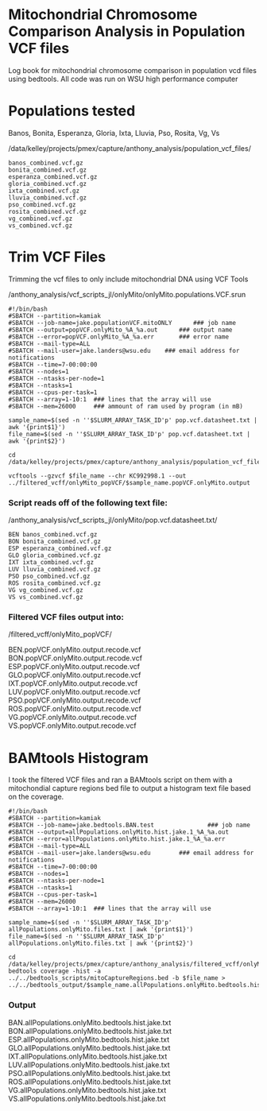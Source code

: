 # Mitochondrial Chromosome Comparison Analysis in Population VCF files 
Log book for mitochondrial chromosome comparison in population vcd files using bedtools. All code was run on WSU high performance computer



# Populations tested
Banos, Bonita, Esperanza, Gloria, Ixta, Lluvia, Pso, Rosita, Vg, Vs

/data/kelley/projects/pmex/capture/anthony_analysis/population_vcf_files/

	banos_combined.vcf.gz
	bonita_combined.vcf.gz
	esperanza_combined.vcf.gz
	gloria_combined.vcf.gz
	ixta_combined.vcf.gz
	lluvia_combined.vcf.gz
	pso_combined.vcf.gz
	rosita_combined.vcf.gz
	vg_combined.vcf.gz
	vs_combined.vcf.gz

# Trim VCF Files
Trimming the vcf files to only include mitochondrial DNA using VCF Tools


/anthony_analysis/vcf_scripts_jl/onlyMito/onlyMito.populations.VCF.srun

	#!/bin/bash
	#SBATCH --partition=kamiak
	#SBATCH --job-name=jake.populationVCF.mitoONLY		### job name
	#SBATCH --output=popVCF.onlyMito_%A_%a.out 		### output name
	#SBATCH --error=popVCF.onlyMito_%A_%a.err 		### error name
	#SBATCH --mail-type=ALL
	#SBATCH --mail-user=jake.landers@wsu.edu 	### email address for notifications
	#SBATCH --time=7-00:00:00
	#SBATCH --nodes=1
	#SBATCH --ntasks-per-node=1
	#SBATCH --ntasks=1
	#SBATCH --cpus-per-task=1
	#SBATCH --array=1-10:1	### lines that the array will use
	#SBATCH --mem=26000		### ammount of ram used by program (in mB)

	sample_name=$(sed -n ''$SLURM_ARRAY_TASK_ID'p' pop.vcf.datasheet.txt | awk '{print$1}')
	file_name=$(sed -n ''$SLURM_ARRAY_TASK_ID'p' pop.vcf.datasheet.txt | awk '{print$2}')

	cd /data/kelley/projects/pmex/capture/anthony_analysis/population_vcf_files/

	vcftools --gzvcf $file_name --chr KC992998.1 --out ../filtered_vcff/onlyMito_popVCF/$sample_name.popVCF.onlyMito.output


### Script reads off of the following text file:

/anthony_analysis/vcf_scripts_jl/onlyMito/pop.vcf.datasheet.txt/

	BEN banos_combined.vcf.gz 
	BON bonita_combined.vcf.gz 
	ESP esperanza_combined.vcf.gz 
	GLO gloria_combined.vcf.gz 
	IXT ixta_combined.vcf.gz 
	LUV lluvia_combined.vcf.gz 
	PSO pso_combined.vcf.gz 
	ROS rosita_combined.vcf.gz 
	VG vg_combined.vcf.gz 
	VS vs_combined.vcf.gz 

### Filtered VCF files output into:

/filtered_vcff/onlyMito_popVCF/

BEN.popVCF.onlyMito.output.recode.vcf
BON.popVCF.onlyMito.output.recode.vcf
ESP.popVCF.onlyMito.output.recode.vcf
GLO.popVCF.onlyMito.output.recode.vcf
IXT.popVCF.onlyMito.output.recode.vcf
LUV.popVCF.onlyMito.output.recode.vcf
PSO.popVCF.onlyMito.output.recode.vcf
ROS.popVCF.onlyMito.output.recode.vcf
VG.popVCF.onlyMito.output.recode.vcf
VS.popVCF.onlyMito.output.recode.vcf

# BAMtools Histogram

I took the filtered VCF files and ran a BAMtools script on them with a mitochondial capture regions bed file to output a histogram text file based on the coverage. 

	#!/bin/bash
	#SBATCH --partition=kamiak
	#SBATCH --job-name=jake.bedtools.BAN.test               ### job name
	#SBATCH --output=allPopulations.onlyMito.hist.jake.1_%A_%a.out
	#SBATCH --error=allPopulations.onlyMito.hist.jake.1_%A_%a.err
	#SBATCH --mail-type=ALL
	#SBATCH --mail-user=jake.landers@wsu.edu        ### email address for notifications
	#SBATCH --time=7-00:00:00
	#SBATCH --nodes=1
	#SBATCH --ntasks-per-node=1
	#SBATCH --ntasks=1
	#SBATCH --cpus-per-task=1
	#SBATCH --mem=26000
	#SBATCH --array=1-10:1  ### lines that the array will use

	sample_name=$(sed -n ''$SLURM_ARRAY_TASK_ID'p' allPopulations.onlyMito.files.txt | awk '{print$1}')
	file_name=$(sed -n ''$SLURM_ARRAY_TASK_ID'p' allPopulations.onlyMito.files.txt | awk '{print$2}')

	cd /data/kelley/projects/pmex/capture/anthony_analysis/filtered_vcff/onlyMito_popVCF/
	bedtools coverage -hist -a ../../bedtools_scripts/mitoCaptureRegions.bed -b $file_name > ../../bedtools_output/$sample_name.allPopulations.onlyMito.bedtools.hist.jake.txt

### Output

BAN.allPopulations.onlyMito.bedtools.hist.jake.txt
BON.allPopulations.onlyMito.bedtools.hist.jake.txt
ESP.allPopulations.onlyMito.bedtools.hist.jake.txt
GLO.allPopulations.onlyMito.bedtools.hist.jake.txt
IXT.allPopulations.onlyMito.bedtools.hist.jake.txt
LUV.allPopulations.onlyMito.bedtools.hist.jake.txt
PSO.allPopulations.onlyMito.bedtools.hist.jake.txt
ROS.allPopulations.onlyMito.bedtools.hist.jake.txt
VG.allPopulations.onlyMito.bedtools.hist.jake.txt
VS.allPopulations.onlyMito.bedtools.hist.jake.txt




